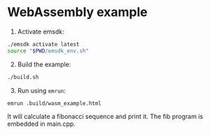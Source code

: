 # WebAssembly example

1. Activate emsdk:
```sh
./emsdk activate latest
source "$PWD/emsdk_env.sh"
```

2. Build the example:
```sh
./build.sh
```

3. Run using `emrun`:
```sh
emrun .build/wasm_example.html
```

It will calculate a fibonacci sequence and print it. The fib program is embedded in main.cpp.
